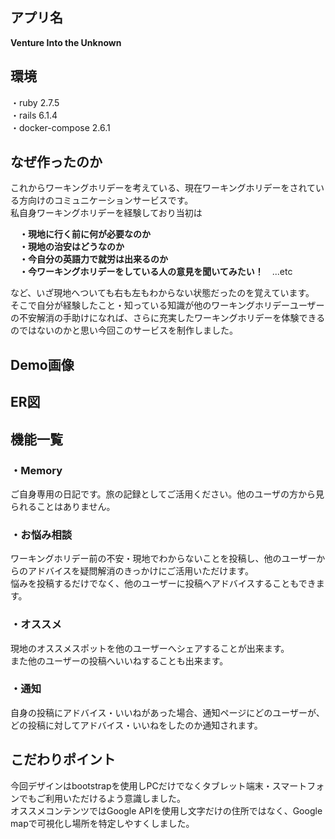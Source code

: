 ## アプリ名
**Venture Into the Unknown**

## 環境<br>
・ruby 2.7.5<br>
・rails 6.1.4<br>
・docker-compose 2.6.1


## なぜ作ったのか
これからワーキングホリデーを考えている、現在ワーキングホリデーをされている方向けのコミュニケーションサービスです。<br>
私自身ワーキングホリデーを経験しており当初は

　**・現地に行く前に何が必要なのか**<br>
　**・現地の治安はどうなのか**<br>
　**・今自分の英語力で就労は出来るのか**<br>
　**・今ワーキングホリデーをしている人の意見を聞いてみたい！**　...etc<br>

など、いざ現地へついても右も左もわからない状態だったのを覚えています。<br>
そこで自分が経験したこと・知っている知識が他のワーキングホリデーユーザーの不安解消の手助けになれば、さらに充実したワーキングホリデーを体験できるのではないのかと思い今回このサービスを制作しました。



## Demo画像





## ER図




## 機能一覧
### ・Memory
 
ご自身専用の日記です。旅の記録としてご活用ください。他のユーザの方から見られることはありません。
  
### ・お悩み相談
  
ワーキングホリデー前の不安・現地でわからないことを投稿し、他のユーザーからのアドバイスを疑問解消のきっかけにご活用いただけます。<br>
悩みを投稿するだけでなく、他のユーザーに投稿へアドバイスすることもできます。
  
 ### ・オススメ
 
 現地のオススメスポットを他のユーザーへシェアすることが出来ます。<br>また他のユーザーの投稿へいいねすることも出来ます。
 
 ### ・通知
 
 自身の投稿にアドバイス・いいねがあった場合、通知ページにどのユーザーが、どの投稿に対してアドバイス・いいねをしたのか通知されます。



## こだわりポイント

今回デザインはbootstrapを使用しPCだけでなくタブレット端末・スマートフォンでもご利用いただけるよう意識しました。<br>
オススメコンテンツではGoogle APIを使用し文字だけの住所ではなく、Google mapで可視化し場所を特定しやすくしました。

